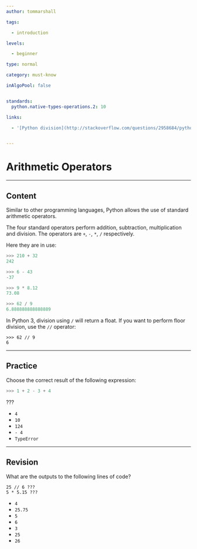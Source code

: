 ```yaml
---
author: tommarshall

tags:

  - introduction

levels:

  - beginner

type: normal

category: must-know

inAlgoPool: false


standards:
  python.native-types-operations.2: 10

links:

  - '[Python division](http://stackoverflow.com/questions/2958684/python-division){website}'


---
```


# Arithmetic Operators

---
## Content

Similar to other programming languages, Python allows the use of standard arithmetic operators.

The four standard operators perform addition, subtraction, multiplication and division. The operators are `+`, `-`, `*`, `/` respectively.

Here they are in use:

```python
>>> 210 + 32
242

>>> 6 - 43
-37

>>> 9 * 8.12
73.08

>>> 62 / 9
6.888888888888889

```
In Python 3, division using `/` will return a float. If you want to perform floor division, use the `//` operator:

```
>>> 62 // 9
6
```

---
## Practice

Choose the correct result of the following expression:

```python
>>> 1 + 2 - 3 + 4
```

???

* `4`
* `10`
* `124`
* `- 4`
* `TypeError`

---
## Revision

What are the outputs to the following lines of code?

```
25 // 6 ???
5 * 5.15 ???
```


* `4`
* `25.75`
* `5`
* `6`
* `3`
* `25`
* `26`
